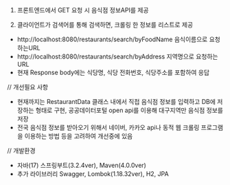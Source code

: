 1. 프론트엔드에서 GET 요청 시 음식점 정보API를 제공
   
2. 클라이언트가 검색어를 통해 검색하면, 크롤링 한 정보를 리스트로 제공
- http://localhost:8080/restaurants/search/byFoodName 음식이름으로 요청하는URL
- http://localhost:8080/restaurants/search/byAddress 지역명으로 요청하는URL
- 현재 Response body에는 식당명, 식당 전화번호, 식당주소를 포함하여 응답


// 개선필요 사항
- 현재까지는 RestaurantData 클래스 내에서 직접 음식점 정보를 입력하고 DB에 저장하는 형태로 구현, 공공데이터포털 open api를 이용해 대구지역만 음식점 정보를 저장
- 전국 음식점 정보를 받아오기 위해서 네이버, 카카오 api나 동적 웹 크롤링 프로그램을 이용하는 방법 등을 고려하여 개선중에 있음
   
// 개발환경
- 자바(17) 스프링부트(3.2.4ver), Maven(4.0.0ver)
- 추가 라이브러리 Swagger, Lombok(1.18.32ver), H2, JPA
